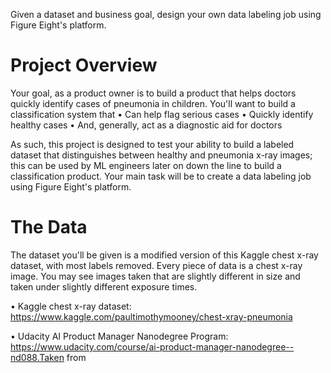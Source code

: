Given a dataset and business goal, design your own data labeling job using Figure Eight's platform.   

# Project Overview
Your goal, as a product owner is to build a product that helps doctors quickly identify cases of pneumonia in children. You'll want to build a classification system that
	• Can help flag serious cases
	• Quickly identify healthy cases
	• And, generally, act as a diagnostic aid for doctors

As such, this project is designed to test your ability to build a labeled dataset that distinguishes between healthy and pneumonia x-ray images; this can be used by ML engineers later on down the line to build a classification product. Your main task will be to create a data labeling job using Figure Eight's platform.

# The Data
The dataset you'll be given is a modified version of this Kaggle chest x-ray dataset, with most labels removed. Every piece of data is a chest x-ray image. You may see images taken that are slightly different in size and taken under slightly different exposure times. 

• Kaggle chest x-ray dataset: https://www.kaggle.com/paultimothymooney/chest-xray-pneumonia

• Udacity AI Product Manager Nanodegree Program: https://www.udacity.com/course/ai-product-manager-nanodegree--nd088.Taken from 
